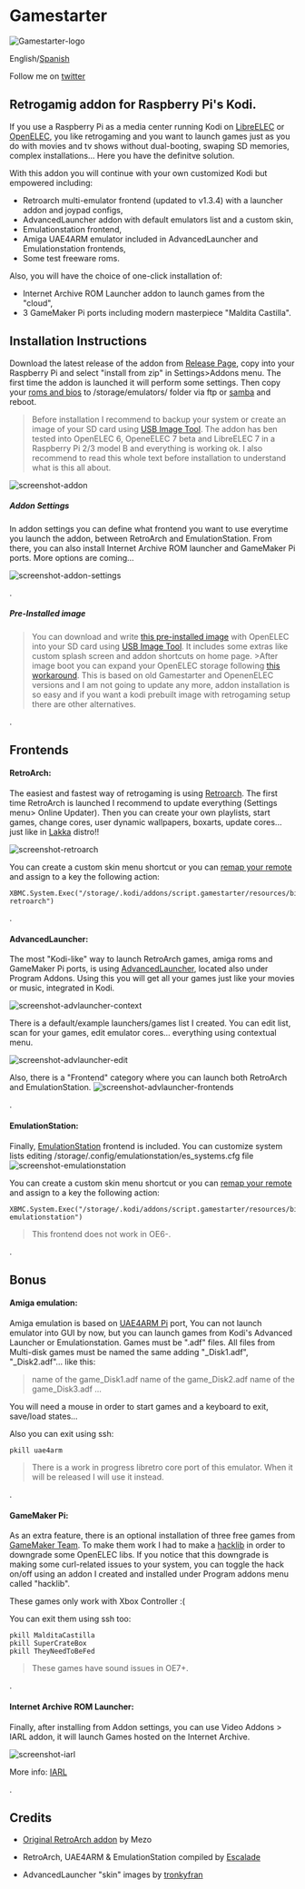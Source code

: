 # Gamestarter
![Gamestarter-logo](https://github.com/bite-your-idols/gamestarter/raw/master/assets/gamestarter-logo-dark.jpg)

English/[Spanish](https://github.com/bite-your-idols/gamestarter/blob/master/README-ES.md)

Follow me on [twitter](https://twitter.com/bite_your_idols)

## Retrogamig addon for Raspberry Pi's Kodi.

If you use a Raspberry Pi as a media center running Kodi on [LibreELEC](https://libreelec.tv/) or [OpenELEC](http://openelec.tv/), you like retrogaming and you want to launch games just as you do with movies and tv shows without dual-booting, swaping SD memories, complex installations... Here you have the definitve solution.

With this addon you will continue with your own customized Kodi but empowered including: 
- Retroarch multi-emulator frontend (updated to v1.3.4) with a launcher addon and joypad configs,
- AdvancedLauncher addon with default emulators list and a custom skin,
- Emulationstation frontend,
- Amiga UAE4ARM emulator included in AdvancedLauncher and Emulationstation frontends,
- Some test freeware roms.

Also, you will have the choice of one-click installation of:
- Internet Archive ROM Launcher addon to launch games from the "cloud",
- 3 GameMaker Pi ports including modern masterpiece "Maldita Castilla".


## Installation Instructions
Download the latest release of the addon from [Release Page](https://github.com/bite-your-idols/gamestarter/releases/download/2.0.0/script.gamestarter-v2.0.0.zip), copy into your Raspberry Pi and select "install from zip" in Settings>Addons menu. The first time the addon is launched it will perform some settings. Then copy your [roms and bios](https://github.com/libretro/Lakka/wiki/ROMs-and-BIOSes) to /storage/emulators/ folder via ftp or [samba](http://wiki.openelec.tv/index.php/Accessing_Samba_Shares) and reboot.

>Before installation I recommend to backup your system or create an image of your SD card using [USB Image Tool](http://www.alexpage.de/usb-image-tool/).
>The addon has ben tested into OpenELEC 6, OpeneELEC 7 beta and LibreELEC 7 in a Raspberry Pi 2/3 model B and everything is working ok. I also recommend to read this whole text before installation to understand what is this all about.

![screenshot-addon](https://github.com/bite-your-idols/gamestarter/raw/master/assets/screenshot-gamestarter.png)


##### Addon Settings 
In addon settings you can define what frontend you want to use everytime you launch the addon, between RetroArch and EmulationStation.
From there, you can also install Internet Archive ROM launcher and GameMaker Pi ports. More options are coming...

![screenshot-addon-settings](https://github.com/bite-your-idols/gamestarter/raw/master/assets/screenshot-gamestarter-settings-2.png)


.


##### Pre-Installed image 
>You can download and write [this pre-installed image](https://github.com/bite-your-idols/gamestarter/releases/download/v0.X.X/Gamestarter-0.0.2-OpenELEC-RPi2.arm-6.0.3.zip) with OpenELEC into your SD card using [USB Image Tool](http://www.alexpage.de/usb-image-tool/). It includes some extras like custom splash screen and addon shortcuts on home page. >After image boot you can expand your OpenELEC storage following [this workaround](forum.kodi.tv/showthread.php?tid=230353&pid=2166080#pid2166080). 
>This is based on old Gamestarter and OpenenELEC versions and I am not going to update any more, addon installation is so easy and if you want a kodi prebuilt image with retrogaming setup there are other alternatives.

.


## Frontends

#### RetroArch:
The easiest and fastest way of retrogaming is using [Retroarch](http://www.libretro.com/). 
The first time RetroArch is launched I recommend to update everything (Settings menu> Online Updater). Then you can create your own playlists, start games, change cores, user dynamic wallpapers, boxarts, update cores... just like in [Lakka](http://www.lakka.tv/) distro!!

![screenshot-retroarch](https://github.com/bite-your-idols/gamestarter/raw/master/assets/screenshot-retroarch.gif)

You can create a custom skin menu shortcut or you can [remap your remote](http://kodi.wiki/view/HOW-TO:Modify_keymaps) and assign to a key the following action:
```
XBMC.System.Exec("/storage/.kodi/addons/script.gamestarter/resources/bin/gamestarter.sh retroarch")
```

.

#### AdvancedLauncher:

The most "Kodi-like" way to launch RetroArch games, amiga roms and GameMaker Pi ports, is using [AdvancedLauncher](https://github.com/edwtjo/advanced-launcher), located also under Program Addons. Using this you will get all your games just like your movies or music, integrated in Kodi.


![screenshot-advlauncher-context](https://github.com/bite-your-idols/gamestarter/raw/master/assets/screenshot-advlauncher-context.png)


There is a default/example launchers/games list I created. You can edit list, scan for your games, edit emulator cores... everything using contextual menu.


![screenshot-advlauncher-edit](https://github.com/bite-your-idols/gamestarter/raw/master/assets/screenshot-advlauncher-edit.png)


Also, there is a "Frontend" category where you can launch both RetroArch and EmulationStation.
![screenshot-advlauncher-frontends](https://github.com/bite-your-idols/gamestarter/raw/master/assets/screenshot-advlauncher-frontends.png)

.

#### EmulationStation:
Finally, [EmulationStation](https://github.com/Herdinger/EmulationStation) frontend is included.
You can customize system lists editing /storage/.config/emulationstation/es_systems.cfg file
![screenshot-emulationstation](https://github.com/bite-your-idols/gamestarter/raw/master/assets/screenshot-emulationstation.png)


You can create a custom skin menu shortcut or you can [remap your remote](http://kodi.wiki/view/HOW-TO:Modify_keymaps) and assign to a key the following action:
```
XBMC.System.Exec("/storage/.kodi/addons/script.gamestarter/resources/bin/gamestarter.sh emulationstation")
```
> This frontend does not work in OE6-.

.

## Bonus

#### Amiga emulation:

Amiga emulation is based on [UAE4ARM Pi](https://www.raspberrypi.org/forums/viewtopic.php?t=110488) port, You can not launch emulator into GUI by now, but you can launch games from Kodi's Advanced Launcher or Emulationstation. Games must be ".adf" files. All files from Multi-disk games must be named the same adding "_Disk1.adf", "_Disk2.adf"... like this:
> name of the game_Disk1.adf
> name of the game_Disk2.adf
> name of the game_Disk3.adf
> ...

You will need a mouse in order to start games and a keyboard to exit, save/load states...

Also you can exit using ssh:
```
pkill uae4arm
```
> There is a work in progress libretro core port of this emulator. When it will be released I will use it instead.

.


#### GameMaker Pi:
As an extra feature, there is an optional installation of three free games from [GameMaker Team](http://yoyogames.com/pi). To make them work I had to make a [hacklib](http://forum.kodi.tv/showthread.php?pid=1481392#pid1481392) in order to downgrade some OpenELEC libs. If you notice that this downgrade is making some curl-related issues to your system, you can toggle the hack on/off using an addon I created and installed under Program addons menu called "hacklib".

These games only work with Xbox Controller :(

You can exit them using ssh too:
```
pkill MalditaCastilla
pkill SuperCrateBox
pkill TheyNeedToBeFed
```
> These games have sound issues in OE7+.

.



#### Internet Archive ROM Launcher:

Finally, after installing from Addon settings, you can use Video Addons > IARL addon, it will launch Games hosted on the Internet Archive. 

![screenshot-iarl](https://github.com/bite-your-idols/gamestarter/raw/master/assets/screenshot-iarl.jpg)

More info: [IARL](https://github.com/zach-morris/plugin.program.iarl/wiki)


.



## Credits

- [Original RetroArch addon](http://openelec.tv/forum/128-addons/72972-retroarch-addon-arm-rpi) by Mezo

- RetroArch, UAE4ARM & EmulationStation compiled by [Escalade](http://openelec.tv/forum/124-raspberry-pi/80543-raspberry-pi2-3-openelec-7-0-kodi-16-0-retroarch)

- AdvancedLauncher "skin" images by [tronkyfran](https://github.com/HerbFargus/es-theme-tronkyfran)








